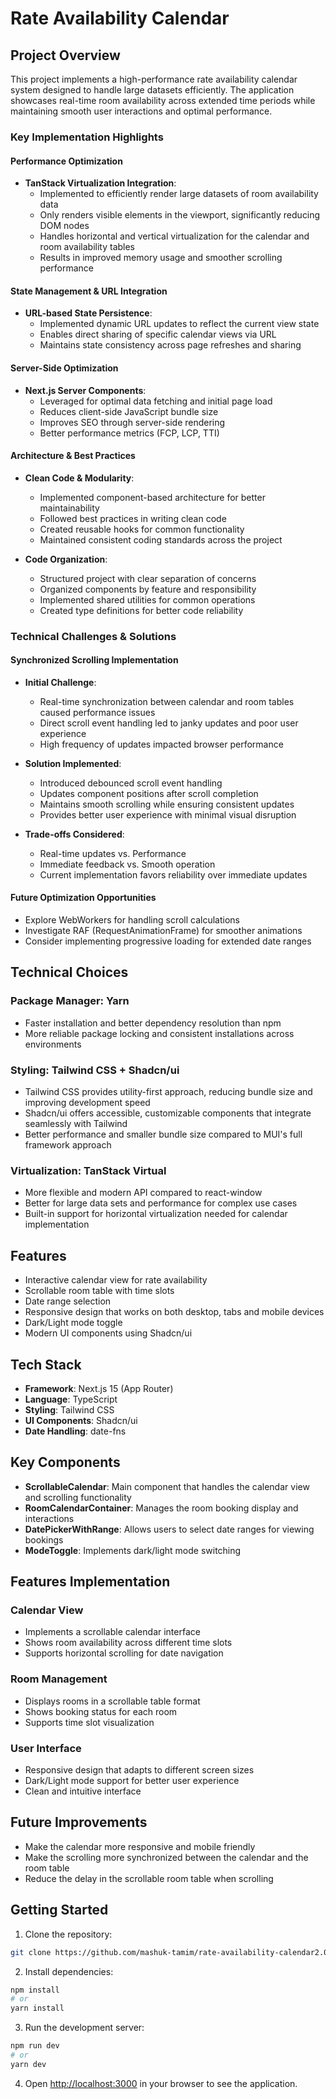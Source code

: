 # Rate Availability Calendar

## Project Overview

This project implements a high-performance rate availability calendar system designed to handle large datasets efficiently. The application showcases real-time room availability across extended time periods while maintaining smooth user interactions and optimal performance.

### Key Implementation Highlights

#### Performance Optimization
- **TanStack Virtualization Integration**: 
  - Implemented to efficiently render large datasets of room availability data
  - Only renders visible elements in the viewport, significantly reducing DOM nodes
  - Handles horizontal and vertical virtualization for the calendar and room availability tables
  - Results in improved memory usage and smoother scrolling performance

#### State Management & URL Integration
- **URL-based State Persistence**:
  - Implemented dynamic URL updates to reflect the current view state
  - Enables direct sharing of specific calendar views via URL
  - Maintains state consistency across page refreshes and sharing

#### Server-Side Optimization
- **Next.js Server Components**:
  - Leveraged for optimal data fetching and initial page load
  - Reduces client-side JavaScript bundle size
  - Improves SEO through server-side rendering
  - Better performance metrics (FCP, LCP, TTI)

#### Architecture & Best Practices
- **Clean Code & Modularity**:
  - Implemented component-based architecture for better maintainability
  - Followed best practices in writing clean code
  - Created reusable hooks for common functionality
  - Maintained consistent coding standards across the project

- **Code Organization**:
  - Structured project with clear separation of concerns
  - Organized components by feature and responsibility
  - Implemented shared utilities for common operations
  - Created type definitions for better code reliability

### Technical Challenges & Solutions

#### Synchronized Scrolling Implementation
- **Initial Challenge**:
  - Real-time synchronization between calendar and room tables caused performance issues
  - Direct scroll event handling led to janky updates and poor user experience
  - High frequency of updates impacted browser performance

- **Solution Implemented**:
  - Introduced debounced scroll event handling
  - Updates component positions after scroll completion
  - Maintains smooth scrolling while ensuring consistent updates
  - Provides better user experience with minimal visual disruption

- **Trade-offs Considered**:
  - Real-time updates vs. Performance
  - Immediate feedback vs. Smooth operation
  - Current implementation favors reliability over immediate updates

#### Future Optimization Opportunities
- Explore WebWorkers for handling scroll calculations
- Investigate RAF (RequestAnimationFrame) for smoother animations
- Consider implementing progressive loading for extended date ranges

## Technical Choices

### Package Manager: Yarn
- Faster installation and better dependency resolution than npm
- More reliable package locking and consistent installations across environments

### Styling: Tailwind CSS + Shadcn/ui
- Tailwind CSS provides utility-first approach, reducing bundle size and improving development speed
- Shadcn/ui offers accessible, customizable components that integrate seamlessly with Tailwind
- Better performance and smaller bundle size compared to MUI's full framework approach

### Virtualization: TanStack Virtual
- More flexible and modern API compared to react-window
- Better for large data sets and performance for complex use cases
- Built-in support for horizontal virtualization needed for calendar implementation

## Features

- Interactive calendar view for rate availability
- Scrollable room table with time slots
- Date range selection
- Responsive design that works on both desktop, tabs and mobile devices
- Dark/Light mode toggle
- Modern UI components using Shadcn/ui

## Tech Stack

- **Framework**: Next.js 15 (App Router)
- **Language**: TypeScript
- **Styling**: Tailwind CSS
- **UI Components**: Shadcn/ui
- **Date Handling**: date-fns


## Key Components

- **ScrollableCalendar**: Main component that handles the calendar view and scrolling functionality
- **RoomCalendarContainer**: Manages the room booking display and interactions
- **DatePickerWithRange**: Allows users to select date ranges for viewing bookings
- **ModeToggle**: Implements dark/light mode switching

## Features Implementation

### Calendar View
- Implements a scrollable calendar interface
- Shows room availability across different time slots
- Supports horizontal scrolling for date navigation

### Room Management
- Displays rooms in a scrollable table format
- Shows booking status for each room
- Supports time slot visualization

### User Interface
- Responsive design that adapts to different screen sizes
- Dark/Light mode support for better user experience
- Clean and intuitive interface

## Future Improvements

- Make the calendar more responsive and mobile friendly
- Make the scrolling more synchronized between the calendar and the room table
- Reduce the delay in the scrollable room table when scrolling

## Getting Started

1. Clone the repository:
```bash
git clone https://github.com/mashuk-tamim/rate-availability-calendar2.0.git
```

2. Install dependencies:
```bash
npm install
# or
yarn install
```

3. Run the development server:
```bash
npm run dev
# or
yarn dev
```

4. Open [http://localhost:3000](http://localhost:3000) in your browser to see the application.
